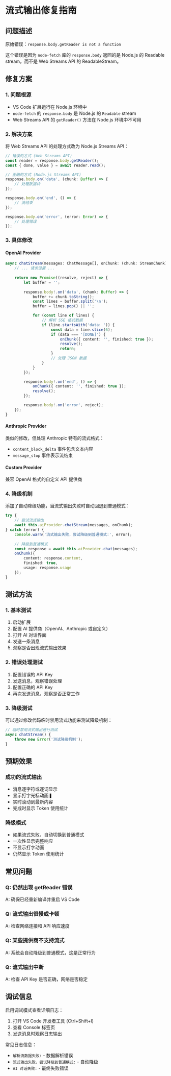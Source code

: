 # 流式输出修复指南

## 问题描述
原始错误：`response.body.getReader is not a function`

这个错误是因为 `node-fetch` 库的 `response.body` 返回的是 Node.js 的 Readable stream，而不是 Web Streams API 的 ReadableStream。

## 修复方案

### 1. 问题根源
- VS Code 扩展运行在 Node.js 环境中
- `node-fetch` 的 `response.body` 是 Node.js 的 `Readable` stream
- Web Streams API 的 `getReader()` 方法在 Node.js 环境中不可用

### 2. 解决方案
将 Web Streams API 的处理方式改为 Node.js Streams API：

```typescript
// 错误的方式 (Web Streams API)
const reader = response.body.getReader();
const { done, value } = await reader.read();

// 正确的方式 (Node.js Streams API)
response.body.on('data', (chunk: Buffer) => {
    // 处理数据块
});

response.body.on('end', () => {
    // 流结束
});

response.body.on('error', (error: Error) => {
    // 处理错误
});
```

### 3. 具体修改

#### OpenAI Provider
```typescript
async chatStream(messages: ChatMessage[], onChunk: (chunk: StreamChunk) => void): Promise<void> {
    // ... 请求设置 ...
    
    return new Promise((resolve, reject) => {
        let buffer = '';
        
        response.body!.on('data', (chunk: Buffer) => {
            buffer += chunk.toString();
            const lines = buffer.split('\n');
            buffer = lines.pop() || '';

            for (const line of lines) {
                // 解析 SSE 格式数据
                if (line.startsWith('data: ')) {
                    const data = line.slice(6);
                    if (data === '[DONE]') {
                        onChunk({ content: '', finished: true });
                        resolve();
                        return;
                    }
                    // 处理 JSON 数据
                }
            }
        });

        response.body!.on('end', () => {
            onChunk({ content: '', finished: true });
            resolve();
        });

        response.body!.on('error', reject);
    });
}
```

#### Anthropic Provider
类似的修改，但处理 Anthropic 特有的流式格式：
- `content_block_delta` 事件包含文本内容
- `message_stop` 事件表示流结束

#### Custom Provider
兼容 OpenAI 格式的自定义 API 提供商

### 4. 降级机制
添加了自动降级功能，当流式输出失败时自动回退到普通模式：

```typescript
try {
    // 尝试流式输出
    await this.aiProvider.chatStream(messages, onChunk);
} catch (error) {
    console.warn('流式输出失败，尝试降级到普通模式:', error);
    
    // 降级到普通模式
    const response = await this.aiProvider.chat(messages);
    onChunk({
        content: response.content,
        finished: true,
        usage: response.usage
    });
}
```

## 测试方法

### 1. 基本测试
1. 启动扩展
2. 配置 AI 提供商（OpenAI、Anthropic 或自定义）
3. 打开 AI 对话界面
4. 发送一条消息
5. 观察是否出现流式输出效果

### 2. 错误处理测试
1. 配置错误的 API Key
2. 发送消息，观察错误处理
3. 配置正确的 API Key
4. 再次发送消息，观察是否正常工作

### 3. 降级测试
可以通过修改代码临时禁用流式功能来测试降级机制：

```typescript
// 临时禁用流式输出进行测试
async chatStream() {
    throw new Error('测试降级机制');
}
```

## 预期效果

### 成功的流式输出
- 消息逐字符或逐词显示
- 显示打字光标动画 `▋`
- 实时滚动到最新内容
- 完成时显示 Token 使用统计

### 降级模式
- 如果流式失败，自动切换到普通模式
- 一次性显示完整响应
- 不显示打字动画
- 仍然显示 Token 使用统计

## 常见问题

### Q: 仍然出现 getReader 错误
A: 确保已经重新编译并重启 VS Code

### Q: 流式输出很慢或卡顿
A: 检查网络连接和 API 响应速度

### Q: 某些提供商不支持流式
A: 系统会自动降级到普通模式，这是正常行为

### Q: 流式输出中断
A: 检查 API Key 是否正确，网络是否稳定

## 调试信息

启用调试模式查看详细日志：
1. 打开 VS Code 开发者工具 (Ctrl+Shift+I)
2. 查看 Console 标签页
3. 发送消息时观察日志输出

常见日志信息：
- `解析流数据失败:` - 数据解析错误
- `流式输出失败，尝试降级到普通模式:` - 自动降级
- `AI 对话失败:` - 最终失败错误